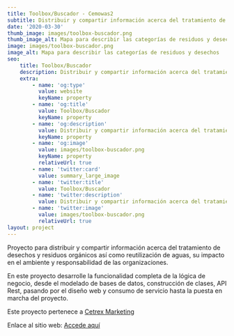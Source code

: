 ```yaml
---
title: Toolbox/Buscador - Cemowas2
subtitle: Distribuir y compartir información acerca del tratamiento de desechos y residuos orgánicos
date: '2020-03-30'
thumb_image: images/toolbox-buscador.png
thumb_image_alt: Mapa para describir las categorías de residuos y desechos
image: images/toolbox-buscador.png
image_alt: Mapa para describir las categorías de residuos y desechos
seo:
    title: Toolbox/Buscador
    description: Distribuir y compartir información acerca del tratamiento de desechos y residuos orgánicos
    extra:
        - name: 'og:type'
          value: website
          keyName: property
        - name: 'og:title'
          value: Toolbox/Buscador
          keyName: property
        - name: 'og:description'
          value: Distribuir y compartir información acerca del tratamiento de desechos y residuos orgánicos
          keyName: property
        - name: 'og:image'
          value: images/toolbox-buscador.png
          keyName: property
          relativeUrl: true
        - name: 'twitter:card'
          value: summary_large_image
        - name: 'twitter:title'
          value: Toolbox/Buscador
        - name: 'twitter:description'
          value: Distribuir y compartir información acerca del tratamiento de desechos y residuos orgánicos
        - name: 'twitter:image'
          value: images/toolbox-buscador.png
          relativeUrl: true
layout: project
---
```


Proyecto para distribuir y compartir información acerca del tratamiento de desechos y residuos orgánicos así como reutilización de aguas, su impacto en el ambiente y responsabilidad de las organizaciones.

En este proyecto desarrolle la funcionalidad completa de la lógica de negocio, desde el modelado de bases de datos, construcción de clases, API Rest, pasando por el diseño web y consumo de servicio hasta la puesta en marcha del proyecto.

Este proyecto pertenece a [Cetrex Marketing](https://cetrexmarketing.com/)

Enlace al sitio web: [Accede aquí](http://toolbox.cemowas2.com)
